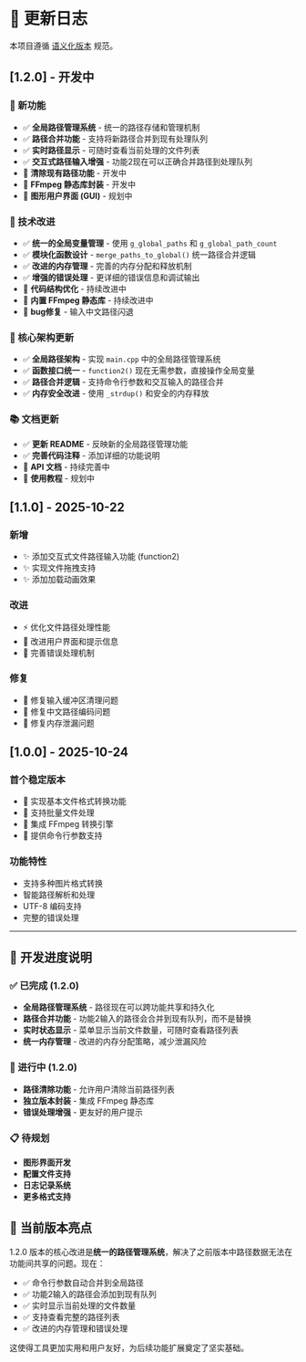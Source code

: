 # 📅 更新日志 

本项目遵循 [语义化版本](https://semver.org/lang/zh-CN/) 规范。

## [1.2.0] - 开发中

### 🚀 新功能
- ✅ **全局路径管理系统** - 统一的路径存储和管理机制
- ✅ **路径合并功能** - 支持将新路径合并到现有处理队列
- ✅ **实时路径显示** - 可随时查看当前处理的文件列表
- ✅ **交互式路径输入增强** - 功能2现在可以正确合并路径到处理队列
- 🔄 **清除现有路径功能** - 开发中
- 🔄 **FFmpeg 静态库封装** - 开发中
- 🔄 **图形用户界面 (GUI)** - 规划中

### 🔧 技术改进
- ✅ **统一的全局变量管理** - 使用 `g_global_paths` 和 `g_global_path_count`
- ✅ **模块化函数设计** - `merge_paths_to_global()` 统一路径合并逻辑
- ✅ **改进的内存管理** - 完善的内存分配和释放机制
- ✅ **增强的错误处理** - 更详细的错误信息和调试输出
- 🔄 **代码结构优化** - 持续改进中
- 🔄 **内置 FFmpeg 静态库** - 持续改进中
- 🔄 **bug修复** - 输入中文路径闪退

### 🎯 核心架构更新
- ✅ **全局路径架构** - 实现 `main.cpp` 中的全局路径管理系统
- ✅ **函数接口统一** - `function2()` 现在无需参数，直接操作全局变量
- ✅ **路径合并逻辑** - 支持命令行参数和交互输入的路径合并
- ✅ **内存安全改进** - 使用 `_strdup()` 和安全的内存释放

### 📚 文档更新
- ✅ **更新 README** - 反映新的全局路径管理功能
- ✅ **完善代码注释** - 添加详细的功能说明
- 🔄 **API 文档** - 持续完善中
- 🔄 **使用教程** - 规划中

## [1.1.0] - 2025-10-22

### 新增
- ✨ 添加交互式文件路径输入功能 (function2)
- ✨ 实现文件拖拽支持
- ✨ 添加加载动画效果

### 改进
- ⚡ 优化文件路径处理性能
- 🎨 改进用户界面和提示信息
- 🔧 完善错误处理机制

### 修复
- 🐛 修复输入缓冲区清理问题
- 🐛 修复中文路径编码问题
- 🐛 修复内存泄漏问题

## [1.0.0] - 2025-10-24

### 首个稳定版本
- 🎉 实现基本文件格式转换功能
- 🎉 支持批量文件处理
- 🎉 集成 FFmpeg 转换引擎
- 🎉 提供命令行参数支持

### 功能特性
- 支持多种图片格式转换
- 智能路径解析和处理
- UTF-8 编码支持
- 完整的错误处理

---

## 🔄 开发进度说明

### ✅ 已完成 (1.2.0)
- **全局路径管理系统** - 路径现在可以跨功能共享和持久化
- **路径合并功能** - 功能2输入的路径会合并到现有队列，而不是替换
- **实时状态显示** - 菜单显示当前文件数量，可随时查看路径列表
- **统一内存管理** - 改进的内存分配策略，减少泄漏风险

### 🔄 进行中 (1.2.0)
- **路径清除功能** - 允许用户清除当前路径列表
- **独立版本封装** - 集成 FFmpeg 静态库
- **错误处理增强** - 更友好的用户提示

### 📋 待规划
- **图形界面开发**
- **配置文件支持**
- **日志记录系统**
- **更多格式支持**

## 🎯 当前版本亮点

1.2.0 版本的核心改进是**统一的路径管理系统**，解决了之前版本中路径数据无法在功能间共享的问题。现在：

- ✅ 命令行参数自动合并到全局路径
- ✅ 功能2输入的路径会添加到现有队列
- ✅ 实时显示当前处理的文件数量
- ✅ 支持查看完整的路径列表
- ✅ 改进的内存管理和错误处理

这使得工具更加实用和用户友好，为后续功能扩展奠定了坚实基础。